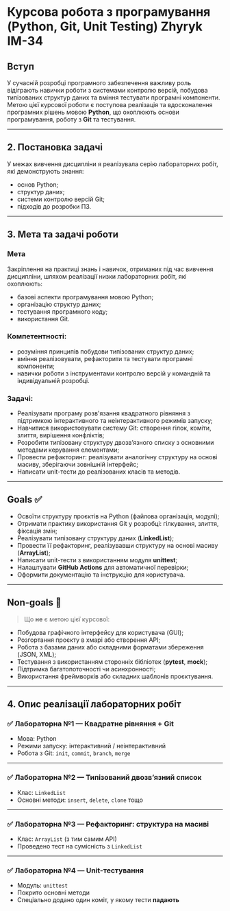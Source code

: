 # Курсова робота з програмування (Python, Git, Unit Testing) Zhyryk IM-34

## Вступ

У сучасній розробці програмного забезпечення важливу роль відіграють навички роботи з системами контролю версій, побудова типізованих структур даних та вміння тестувати програмні компоненти.  
Метою цієї курсової роботи є поступова реалізація та вдосконалення програмних рішень мовою **Python**, що охоплюють основи програмування, роботу з **Git** та тестування.

---

## 2. Постановка задачі

У межах вивчення дисципліни я реалізувала серію лабораторних робіт, які демонструють знання:

- основ Python;
- структур даних;
- системи контролю версій Git;
- підходів до розробки ПЗ.

---

## 3. Мета та задачі роботи

### Мета

Закріплення на практиці знань і навичок, отриманих під час вивчення дисципліни, шляхом реалізації низки лабораторних робіт, які охоплюють:

- базові аспекти програмування мовою Python;
- організацію структур даних;
- тестування програмного коду;
- використання Git.

### Компетентності:

- розуміння принципів побудови типізованих структур даних;
- вміння реалізовувати, рефакторити та тестувати програмні компоненти;
- навички роботи з інструментами контролю версій у командній та індивідуальній розробці.

### Задачі:

- Реалізувати програму розв'язання квадратного рівняння з підтримкою інтерактивного та неінтерактивного режимів запуску;
- Навчитися використовувати систему Git: створення гілок, коміти, злиття, вирішення конфліктів;
- Розробити типізовану структуру двозв’язного списку з основними методами керування елементами;
- Провести рефакторинг: реалізувати аналогічну структуру на основі масиву, зберігаючи зовнішній інтерфейс;
- Написати unit-тести до реалізованих класів та методів.

---

## Goals ✅

- Освоїти структуру проєктів на Python (файлова організація, модулі);
- Отримати практику використання Git у розробці: гілкування, злиття, фіксація змін;
- Реалізувати типізовану структуру даних (**LinkedList**);
- Провести її рефакторинг, реалізувавши структуру на основі масиву (**ArrayList**);
- Написати unit-тести з використанням модуля **unittest**;
- Налаштувати **GitHub Actions** для автоматичної перевірки;
- Оформити документацію та інструкцію для користувача.

---

## Non-goals 🚫

> Що **не** є метою цієї курсової:

- Побудова графічного інтерфейсу для користувача (GUI);
- Розгортання проєкту в хмарі або створення API;
- Робота з базами даних або складними форматами збереження (JSON, XML);
- Тестування з використанням сторонніх бібліотек (**pytest**, **mock**);
- Підтримка багатопоточності чи асинхронності;
- Використання фреймворків або складних шаблонів проєктування.

---

## 4. Опис реалізації лабораторних робіт

### ✅ Лабораторна №1 — Квадратне рівняння + Git

- Мова: Python
- Режими запуску: інтерактивний / неінтерактивний
- Робота з Git: `init`, `commit`, `branch`, `merge`

---

### ✅ Лабораторна №2 — Типізований двозв’язний список

- Клас: `LinkedList`
- Основні методи: `insert`, `delete`, `clone` тощо

---

### ✅ Лабораторна №3 — Рефакторинг: структура на масиві

- Клас: `ArrayList` (з тим самим API)
- Проведено тест на сумісність з `LinkedList`

---

### ✅ Лабораторна №4 — Unit-тестування

- Модуль: `unittest`
- Покрито основні методи
- Спеціально додано один коміт, у якому тести **падають**

